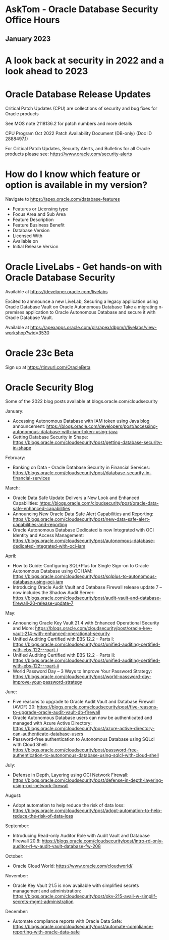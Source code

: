 # AskTom - Oracle Database Security Office Hours
## January 2023

# A look back at security in 2022 and a look ahead to 2023

# Oracle Database Release Updates

Critical Patch Updates (CPU) are collections of security and bug fixes for Oracle products

See MOS note 2118136.2 for patch numbers and more details

CPU Program Oct 2022 Patch Availability Document (DB-only) (Doc ID 2888497.1)	

For Critical Patch Updates, Security Alerts, and Bulletins for all Oracle products please see: https://www.oracle.com/security-alerts

# How do I know which feature or option is available in my version?

Navigate to https://apex.oracle.com/database-features

- Features or Licensing type
- Focus Area and Sub Area
- Feature Description
- Feature Business Benefit
- Database Version
- Licensed With
- Available on
- Initial Release Version

# Oracle LiveLabs - Get hands-on with Oracle Database Security

Available at https://developer.oracle.com/livelabs

Excited to annnounce a new LiveLab, Securing a legacy application using Oracle Database Vault on Oracle Autonomous Database
Take a migrating n-premises application to Oracle Autonomous Database and secure it with Oracle Database Vault. 

Available at https://apexapps.oracle.com/pls/apex/dbpm/r/livelabs/view-workshop?wid=3530

# Oracle 23c Beta

Sign up at https://tinyurl.com/OracleBeta

# Oracle Security Blog

Some of the 2022 blog posts available at blogs.oracle.com/cloudsecurity


January:

- Accessing Autonomous Database with IAM token using Java blog announcement: https://blogs.oracle.com/developers/post/accessing-autonomous-database-with-iam-token-using-java
- Getting Database Security in Shape: https://blogs.oracle.com/cloudsecurity/post/getting-database-security-in-shape

February:

- Banking on Data - Oracle Database Security in Financial Services: https://blogs.oracle.com/cloudsecurity/post/database-security-in-financial-services

March:

- Oracle Data Safe Update Delivers a New Look and Enhanced Capabilities: https://blogs.oracle.com/cloudsecurity/post/oracle-data-safe-enhanced-capabilities
- Announcing New Oracle Data Safe Alert Capabilities and Reporting:  https://blogs.oracle.com/cloudsecurity/post/new-data-safe-alert-capabilities-and-reporting
- Oracle Autonomous Database Dedicated is now Integrated with OCI Identity and Access Management: https://blogs.oracle.com/cloudsecurity/post/autonomous-database-dedicated-integrated-with-oci-iam

April: 

- How to Guide: Configuring SQL*Plus for Single Sign-on to Oracle Autonomous Database using OCI IAM: https://blogs.oracle.com/cloudsecurity/post/sqlplus-to-autonomous-database-using-oci-iam
- Introducing Oracle Audit Vault and Database Firewall release update 7 – now includes the Shadow Audit Server: https://blogs.oracle.com/cloudsecurity/post/audit-vault-and-database-firewall-20-release-update-7

May:

- Announcing Oracle Key Vault 21.4 with Enhanced Operational Security and More: https://blogs.oracle.com/cloudsecurity/post/oracle-key-vault-214-with-enhanced-operational-security
- Unified Auditing Certified with EBS 12.2 – Parts I: https://blogs.oracle.com/cloudsecurity/post/unified-auditing-certified-with-ebs-122---part-i
- Unified Auditing Certified with EBS 12.2 – Parts II: https://blogs.oracle.com/cloudsecurity/post/unified-auditing-certified-with-ebs-122---part-ii
- World Password Day – 3 Ways to Improve Your Password Strategy: https://blogs.oracle.com/cloudsecurity/post/world-password-day-improve-your-password-strategy

June: 

- Five reasons to upgrade to Oracle Audit Vault and Database Firewall (AVDF) 20: https://blogs.oracle.com/cloudsecurity/post/five-reasons-to-upgrade-oracle-audit-vault-db-firewall
- Oracle Autonomous Database users can now be authenticated and managed with Azure Active Directory: https://blogs.oracle.com/cloudsecurity/post/azure-active-directory-can-authenticate-database-users
- Password-free authentication to Autonomous Database using SQLcl with Cloud Shell: https://blogs.oracle.com/cloudsecurity/post/password-free-authentication-to-autonomous-database-using-sqlcl-with-cloud-shell

July:

- Defense in Depth, Layering using OCI Network Firewall: https://blogs.oracle.com/cloudsecurity/post/defense-in-depth-layering-using-oci-network-firewall

August:

- Adopt automation to help reduce the risk of data loss: https://blogs.oracle.com/cloudsecurity/post/adopt-automation-to-help-reduce-the-risk-of-data-loss

September:

- Introducing Read-only Auditor Role with Audit Vault and Database Firewall 20.8: https://blogs.oracle.com/cloudsecurity/post/intro-rd-only-auditor-rl-w-audit-vault-database-fw-208 

October:

- Oracle Cloud World: https://www.oracle.com/cloudworld/

November: 

- Oracle Key Vault 21.5 is now available with simplified secrets management and administration: https://blogs.oracle.com/cloudsecurity/post/okv-215-avail-w-simplif-secrets-mgmt-administration

December:

- Automate compliance reports with Oracle Data Safe: https://blogs.oracle.com/cloudsecurity/post/automate-compliance-reporting-with-oracle-data-safe


